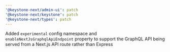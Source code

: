 ```yaml
---
'@keystone-next/admin-ui': patch
'@keystone-next/keystone': patch
'@keystone-next/types': patch
---
```


Added `experimental` config namespace and `enableNextJsGraphqlApiEndpoint` property to support the GraphQL API being served from a Next.js API route rather than Express
